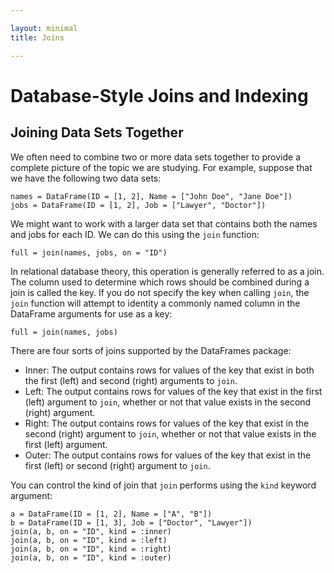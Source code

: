 ```yaml
---

layout: minimal
title: Joins

---
```


# Database-Style Joins and Indexing

## Joining Data Sets Together

We often need to combine two or more data sets together to provide a complete
picture of the topic we are studying. For example, suppose that we have the
following two data sets:

    names = DataFrame(ID = [1, 2], Name = ["John Doe", "Jane Doe"])
    jobs = DataFrame(ID = [1, 2], Job = ["Lawyer", "Doctor"])

We might want to work with a larger data set that contains both the names and
jobs for each ID. We can do this using the `join` function:

    full = join(names, jobs, on = "ID")

In relational database theory, this operation is generally referred to as a
join. The column used to determine which rows should be combined during a join
is called the key. If you do not specify the key when calling `join`, the
`join` function will attempt to identity a commonly named column in the
DataFrame arguments for use as a key:

    full = join(names, jobs)

There are four sorts of joins supported by the DataFrames package:

* Inner: The output contains rows for values of the key that exist in both
  the first (left) and second (right) arguments to `join`.
* Left: The output contains rows for values of the key that exist in the
  first (left) argument to `join`, whether or not that value exists in the
  second (right) argument.
* Right: The output contains rows for values of the key that exist in the
  second (right) argument to `join`, whether or not that value exists in
  the first (left) argument.
* Outer: The output contains rows for values of the key that exist in the
  first (left) or second (right) argument to `join`.

You can control the kind of join that `join` performs using the `kind`
keyword argument:

    a = DataFrame(ID = [1, 2], Name = ["A", "B"])
    b = DataFrame(ID = [1, 3], Job = ["Doctor", "Lawyer"])
    join(a, b, on = "ID", kind = :inner)
    join(a, b, on = "ID", kind = :left)
    join(a, b, on = "ID", kind = :right)
    join(a, b, on = "ID", kind = :outer)
